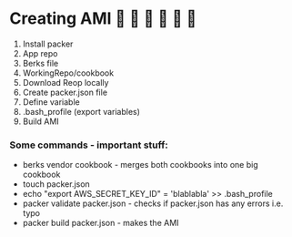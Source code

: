 # Creating AMI :sushi: :fried_shrimp: :watermelon: :avocado: :strawberry: :kiwi_fruit:

1) Install packer
2) App repo
3) Berks file
4) WorkingRepo/cookbook
5) Download Reop locally
6) Create packer.json file
7) Define variable
8) .bash_profile (export variables)
9) Build AMI

### Some commands - important stuff:
- berks vendor cookbook - merges both cookbooks into one big cookbook
- touch packer.json
- echo "export AWS_SECRET_KEY_ID" = 'blablabla' >> .bash_profile
- packer validate packer.json - checks if packer.json has any errors i.e. typo
- packer build packer.json - makes the AMI
